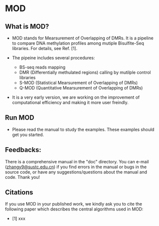 # MOD

## What is MOD?

* MOD stands for Mearsurement of Overlapping of DMRs. It is a pipeline to compare DNA methylation profiles among mutiple Bisulfite-Seq libraries. For details, see Ref. [1].

* The pipeine includes several procedures:
   * BS-seq reads mapping
   * DMR (Differentially methulated regions) calling by mutilple control libraries
   * S-MOD (Statistical Mearsurement of Overlapping of DMRs)
   * Q-MOD (Quantitative Mearsurement of Overlapping of DMRs)
   
* It is a very early version, we are working on the improvement of computational efficiency and making it more user freindly. 

## Run MOD

* Please read the manual to study the examples. These examples should get you started. 

## Feedbacks:

There is a comprehensive manual in the "doc" directory. You can e-mail (zhangy9@sustc.edu.cn) if you find errors in the manual or bugs in the source code, or have any suggestions/questions about the manual and code. Thank you!

## Citations

If you use MOD in your published work, we kindly ask you to cite the following paper which describes the central algorithms used in MOD:
* [1] xxx


